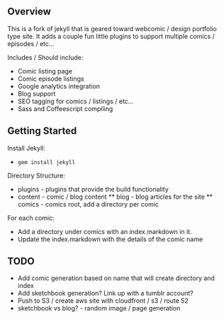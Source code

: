 

## Overview ## 

This is a fork of jekyll that is geared toward webcomic / design portfolio type site. It adds a couple fun little plugins to support multiple comics / episodes / etc...

Includes / Should include:
* Comic listing page
* Comic episode listings
* Google analytics integration
* Blog support
* SEO tagging for comics / listings / etc...
* Sass and Coffeescript compiling


## Getting Started ##

Install Jekyll:
* `gem install jekyll`

Directory Structure:
* plugins - plugins that provide the build functionality
* content - comic / blog content
** blog - blog articles for the site
** comics - comics root, add a directory per comic 

For each comic:
* Add a directory under comics with an index.markdown in it.
* Update the index.markdown with the details of the comic name


## TODO ##
* Add comic generation based on name that will create directory and index
* Add sketchbook generation? Link up with a tumblr account?
* Push to S3 / create aws site with cloudfront / s3 / route 52
* sketchbook vs blog? - random image / page generation 
 
